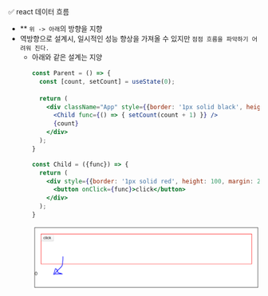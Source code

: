 ✅ react 데이터 흐름

* ** `위 -> 아래`의 방향을 지향
* 역방향으로 설계시, 일시적인 성능 향상을 가져올 수 있지만 `점점 흐름을 파악하기 어려워 진다.`
  * 아래와 같은 설계는 지양
    ```jsx
    const Parent = () => {
      const [count, setCount] = useState(0);

      return (
        <div className="App" style={{border: '1px solid black', height: 200}}>
          <Child func={() => { setCount(count + 1) }} />
          {count}
        </div>
      );
    }
    ```
    ```jsx
    const Child = ({func}) => {
      return (
        <div style={{border: '1px solid red', height: 100, margin: 20}}>
          <button onClick={func}>click</button>
        </div>
      );
    }
    ```
    ![react-reverse](/resources/react-reverse.png)